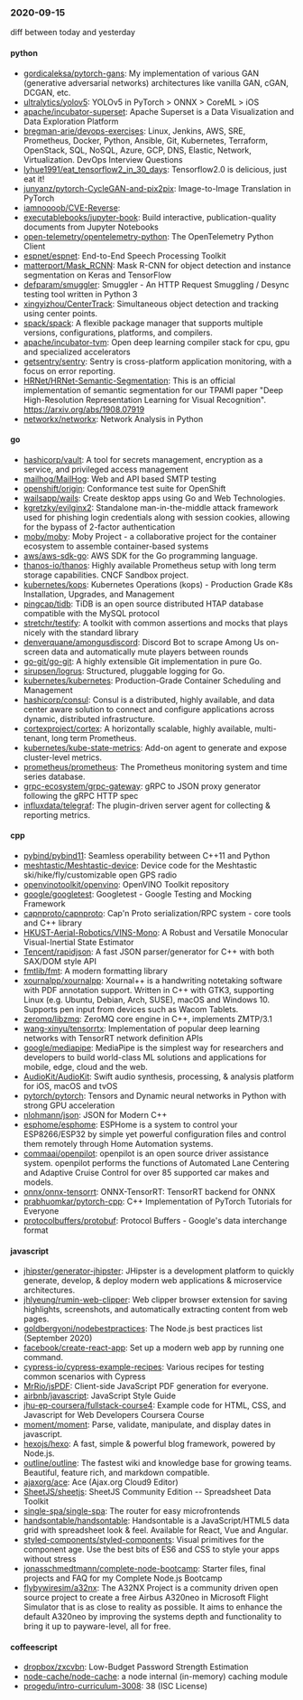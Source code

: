 ### 2020-09-15
diff between today and yesterday

#### python
* [gordicaleksa/pytorch-gans](https://github.com/gordicaleksa/pytorch-gans): My implementation of various GAN (generative adversarial networks) architectures like vanilla GAN, cGAN, DCGAN, etc.
* [ultralytics/yolov5](https://github.com/ultralytics/yolov5): YOLOv5 in PyTorch > ONNX > CoreML > iOS
* [apache/incubator-superset](https://github.com/apache/incubator-superset): Apache Superset is a Data Visualization and Data Exploration Platform
* [bregman-arie/devops-exercises](https://github.com/bregman-arie/devops-exercises): Linux, Jenkins, AWS, SRE, Prometheus, Docker, Python, Ansible, Git, Kubernetes, Terraform, OpenStack, SQL, NoSQL, Azure, GCP, DNS, Elastic, Network, Virtualization. DevOps Interview Questions
* [lyhue1991/eat_tensorflow2_in_30_days](https://github.com/lyhue1991/eat_tensorflow2_in_30_days): Tensorflow2.0  is delicious, just eat it! 
* [junyanz/pytorch-CycleGAN-and-pix2pix](https://github.com/junyanz/pytorch-CycleGAN-and-pix2pix): Image-to-Image Translation in PyTorch
* [iamnoooob/CVE-Reverse](https://github.com/iamnoooob/CVE-Reverse): 
* [executablebooks/jupyter-book](https://github.com/executablebooks/jupyter-book): Build interactive, publication-quality documents from Jupyter Notebooks
* [open-telemetry/opentelemetry-python](https://github.com/open-telemetry/opentelemetry-python): The OpenTelemetry Python Client
* [espnet/espnet](https://github.com/espnet/espnet): End-to-End Speech Processing Toolkit
* [matterport/Mask_RCNN](https://github.com/matterport/Mask_RCNN): Mask R-CNN for object detection and instance segmentation on Keras and TensorFlow
* [defparam/smuggler](https://github.com/defparam/smuggler): Smuggler - An HTTP Request Smuggling / Desync testing tool written in Python 3
* [xingyizhou/CenterTrack](https://github.com/xingyizhou/CenterTrack): Simultaneous object detection and tracking using center points.
* [spack/spack](https://github.com/spack/spack): A flexible package manager that supports multiple versions, configurations, platforms, and compilers.
* [apache/incubator-tvm](https://github.com/apache/incubator-tvm): Open deep learning compiler stack for cpu, gpu and specialized accelerators
* [getsentry/sentry](https://github.com/getsentry/sentry): Sentry is cross-platform application monitoring, with a focus on error reporting.
* [HRNet/HRNet-Semantic-Segmentation](https://github.com/HRNet/HRNet-Semantic-Segmentation): This is an official implementation of semantic segmentation for our TPAMI paper "Deep High-Resolution Representation Learning for Visual Recognition". https://arxiv.org/abs/1908.07919
* [networkx/networkx](https://github.com/networkx/networkx): Network Analysis in Python

#### go
* [hashicorp/vault](https://github.com/hashicorp/vault): A tool for secrets management, encryption as a service, and privileged access management
* [mailhog/MailHog](https://github.com/mailhog/MailHog): Web and API based SMTP testing
* [openshift/origin](https://github.com/openshift/origin): Conformance test suite for OpenShift
* [wailsapp/wails](https://github.com/wailsapp/wails): Create desktop apps using Go and Web Technologies.
* [kgretzky/evilginx2](https://github.com/kgretzky/evilginx2): Standalone man-in-the-middle attack framework used for phishing login credentials along with session cookies, allowing for the bypass of 2-factor authentication
* [moby/moby](https://github.com/moby/moby): Moby Project - a collaborative project for the container ecosystem to assemble container-based systems
* [aws/aws-sdk-go](https://github.com/aws/aws-sdk-go): AWS SDK for the Go programming language.
* [thanos-io/thanos](https://github.com/thanos-io/thanos): Highly available Prometheus setup with long term storage capabilities. CNCF Sandbox project.
* [kubernetes/kops](https://github.com/kubernetes/kops): Kubernetes Operations (kops) - Production Grade K8s Installation, Upgrades, and Management
* [pingcap/tidb](https://github.com/pingcap/tidb): TiDB is an open source distributed HTAP database compatible with the MySQL protocol
* [stretchr/testify](https://github.com/stretchr/testify): A toolkit with common assertions and mocks that plays nicely with the standard library
* [denverquane/amongusdiscord](https://github.com/denverquane/amongusdiscord): Discord Bot to scrape Among Us on-screen data and automatically mute players between rounds
* [go-git/go-git](https://github.com/go-git/go-git): A highly extensible Git implementation in pure Go.
* [sirupsen/logrus](https://github.com/sirupsen/logrus): Structured, pluggable logging for Go.
* [kubernetes/kubernetes](https://github.com/kubernetes/kubernetes): Production-Grade Container Scheduling and Management
* [hashicorp/consul](https://github.com/hashicorp/consul): Consul is a distributed, highly available, and data center aware solution to connect and configure applications across dynamic, distributed infrastructure.
* [cortexproject/cortex](https://github.com/cortexproject/cortex): A horizontally scalable, highly available, multi-tenant, long term Prometheus.
* [kubernetes/kube-state-metrics](https://github.com/kubernetes/kube-state-metrics): Add-on agent to generate and expose cluster-level metrics.
* [prometheus/prometheus](https://github.com/prometheus/prometheus): The Prometheus monitoring system and time series database.
* [grpc-ecosystem/grpc-gateway](https://github.com/grpc-ecosystem/grpc-gateway): gRPC to JSON proxy generator following the gRPC HTTP spec
* [influxdata/telegraf](https://github.com/influxdata/telegraf): The plugin-driven server agent for collecting & reporting metrics.

#### cpp
* [pybind/pybind11](https://github.com/pybind/pybind11): Seamless operability between C++11 and Python
* [meshtastic/Meshtastic-device](https://github.com/meshtastic/Meshtastic-device): Device code for the Meshtastic ski/hike/fly/customizable open GPS radio
* [openvinotoolkit/openvino](https://github.com/openvinotoolkit/openvino): OpenVINO Toolkit repository
* [google/googletest](https://github.com/google/googletest): Googletest - Google Testing and Mocking Framework
* [capnproto/capnproto](https://github.com/capnproto/capnproto): Cap'n Proto serialization/RPC system - core tools and C++ library
* [HKUST-Aerial-Robotics/VINS-Mono](https://github.com/HKUST-Aerial-Robotics/VINS-Mono): A Robust and Versatile Monocular Visual-Inertial State Estimator
* [Tencent/rapidjson](https://github.com/Tencent/rapidjson): A fast JSON parser/generator for C++ with both SAX/DOM style API
* [fmtlib/fmt](https://github.com/fmtlib/fmt): A modern formatting library
* [xournalpp/xournalpp](https://github.com/xournalpp/xournalpp): Xournal++ is a handwriting notetaking software with PDF annotation support. Written in C++ with GTK3, supporting Linux (e.g. Ubuntu, Debian, Arch, SUSE), macOS and Windows 10. Supports pen input from devices such as Wacom Tablets.
* [zeromq/libzmq](https://github.com/zeromq/libzmq): ZeroMQ core engine in C++, implements ZMTP/3.1
* [wang-xinyu/tensorrtx](https://github.com/wang-xinyu/tensorrtx): Implementation of popular deep learning networks with TensorRT network definition APIs
* [google/mediapipe](https://github.com/google/mediapipe): MediaPipe is the simplest way for researchers and developers to build world-class ML solutions and applications for mobile, edge, cloud and the web.
* [AudioKit/AudioKit](https://github.com/AudioKit/AudioKit): Swift audio synthesis, processing, & analysis platform for iOS, macOS and tvOS
* [pytorch/pytorch](https://github.com/pytorch/pytorch): Tensors and Dynamic neural networks in Python with strong GPU acceleration
* [nlohmann/json](https://github.com/nlohmann/json): JSON for Modern C++
* [esphome/esphome](https://github.com/esphome/esphome): ESPHome is a system to control your ESP8266/ESP32 by simple yet powerful configuration files and control them remotely through Home Automation systems.
* [commaai/openpilot](https://github.com/commaai/openpilot): openpilot is an open source driver assistance system. openpilot performs the functions of Automated Lane Centering and Adaptive Cruise Control for over 85 supported car makes and models.
* [onnx/onnx-tensorrt](https://github.com/onnx/onnx-tensorrt): ONNX-TensorRT: TensorRT backend for ONNX
* [prabhuomkar/pytorch-cpp](https://github.com/prabhuomkar/pytorch-cpp): C++ Implementation of PyTorch Tutorials for Everyone
* [protocolbuffers/protobuf](https://github.com/protocolbuffers/protobuf): Protocol Buffers - Google's data interchange format

#### javascript
* [jhipster/generator-jhipster](https://github.com/jhipster/generator-jhipster): JHipster is a development platform to quickly generate, develop, & deploy modern web applications & microservice architectures.
* [jhlyeung/rumin-web-clipper](https://github.com/jhlyeung/rumin-web-clipper): Web clipper browser extension for saving highlights, screenshots, and automatically extracting content from web pages.
* [goldbergyoni/nodebestpractices](https://github.com/goldbergyoni/nodebestpractices):  The Node.js best practices list (September 2020)
* [facebook/create-react-app](https://github.com/facebook/create-react-app): Set up a modern web app by running one command.
* [cypress-io/cypress-example-recipes](https://github.com/cypress-io/cypress-example-recipes): Various recipes for testing common scenarios with Cypress
* [MrRio/jsPDF](https://github.com/MrRio/jsPDF): Client-side JavaScript PDF generation for everyone.
* [airbnb/javascript](https://github.com/airbnb/javascript): JavaScript Style Guide
* [jhu-ep-coursera/fullstack-course4](https://github.com/jhu-ep-coursera/fullstack-course4): Example code for HTML, CSS, and Javascript for Web Developers Coursera Course
* [moment/moment](https://github.com/moment/moment): Parse, validate, manipulate, and display dates in javascript.
* [hexojs/hexo](https://github.com/hexojs/hexo): A fast, simple & powerful blog framework, powered by Node.js.
* [outline/outline](https://github.com/outline/outline): The fastest wiki and knowledge base for growing teams. Beautiful, feature rich, and markdown compatible.
* [ajaxorg/ace](https://github.com/ajaxorg/ace): Ace (Ajax.org Cloud9 Editor)
* [SheetJS/sheetjs](https://github.com/SheetJS/sheetjs):  SheetJS Community Edition -- Spreadsheet Data Toolkit
* [single-spa/single-spa](https://github.com/single-spa/single-spa): The router for easy microfrontends
* [handsontable/handsontable](https://github.com/handsontable/handsontable): Handsontable is a JavaScript/HTML5 data grid with spreadsheet look & feel. Available for React, Vue and Angular.
* [styled-components/styled-components](https://github.com/styled-components/styled-components): Visual primitives for the component age. Use the best bits of ES6 and CSS to style your apps without stress 
* [jonasschmedtmann/complete-node-bootcamp](https://github.com/jonasschmedtmann/complete-node-bootcamp): Starter files, final projects and FAQ for my Complete Node.js Bootcamp
* [flybywiresim/a32nx](https://github.com/flybywiresim/a32nx): The A32NX Project is a community driven open source project to create a free Airbus A320neo in Microsoft Flight Simulator that is as close to reality as possible. It aims to enhance the default A320neo by improving the systems depth and functionality to bring it up to payware-level, all for free.

#### coffeescript
* [dropbox/zxcvbn](https://github.com/dropbox/zxcvbn): Low-Budget Password Strength Estimation
* [node-cache/node-cache](https://github.com/node-cache/node-cache): a node internal (in-memory) caching module
* [progedu/intro-curriculum-3008](https://github.com/progedu/intro-curriculum-3008): 38 (ISC License)
